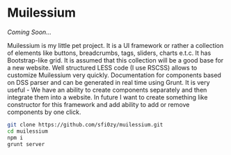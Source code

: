 # Muilessium

*Coming Soon...*

Muilessium is my little pet project. It is a UI framework or rather a collection of elements like buttons, breadcrumbs, tags, sliders, charts e.t.c. It has Bootstrap-like grid. It is assumed that this collection will be a good base for a new website. Well structured LESS code (I use RSCSS) allows to customize Muilessium very quickly. Documentation for components based on DSS parser and can be generated in real time using Grunt. It is very useful - We have an ability to create components separately and then integrate them into a  website. In future I want to create something like constructor for this framework and add ability to add or remove components by one click.

```sh
git clone https://github.com/sfi0zy/muilessium.git
cd muilessium
npm i
grunt server
```
